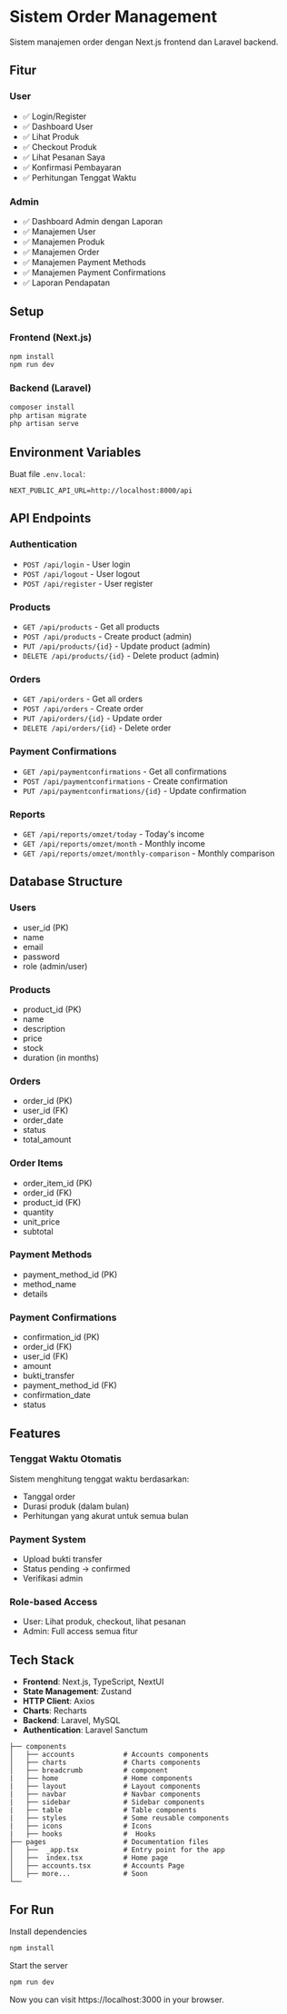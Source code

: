 # Sistem Order Management

Sistem manajemen order dengan Next.js frontend dan Laravel backend.

## Fitur

### User
- ✅ Login/Register
- ✅ Dashboard User
- ✅ Lihat Produk
- ✅ Checkout Produk
- ✅ Lihat Pesanan Saya
- ✅ Konfirmasi Pembayaran
- ✅ Perhitungan Tenggat Waktu

### Admin
- ✅ Dashboard Admin dengan Laporan
- ✅ Manajemen User
- ✅ Manajemen Produk
- ✅ Manajemen Order
- ✅ Manajemen Payment Methods
- ✅ Manajemen Payment Confirmations
- ✅ Laporan Pendapatan

## Setup

### Frontend (Next.js)
```bash
npm install
npm run dev
```

### Backend (Laravel)
```bash
composer install
php artisan migrate
php artisan serve
```

## Environment Variables

Buat file `.env.local`:
```
NEXT_PUBLIC_API_URL=http://localhost:8000/api
```

## API Endpoints

### Authentication
- `POST /api/login` - User login
- `POST /api/logout` - User logout
- `POST /api/register` - User register

### Products
- `GET /api/products` - Get all products
- `POST /api/products` - Create product (admin)
- `PUT /api/products/{id}` - Update product (admin)
- `DELETE /api/products/{id}` - Delete product (admin)

### Orders
- `GET /api/orders` - Get all orders
- `POST /api/orders` - Create order
- `PUT /api/orders/{id}` - Update order
- `DELETE /api/orders/{id}` - Delete order

### Payment Confirmations
- `GET /api/paymentconfirmations` - Get all confirmations
- `POST /api/paymentconfirmations` - Create confirmation
- `PUT /api/paymentconfirmations/{id}` - Update confirmation

### Reports
- `GET /api/reports/omzet/today` - Today's income
- `GET /api/reports/omzet/month` - Monthly income
- `GET /api/reports/omzet/monthly-comparison` - Monthly comparison

## Database Structure

### Users
- user_id (PK)
- name
- email
- password
- role (admin/user)

### Products
- product_id (PK)
- name
- description
- price
- stock
- duration (in months)

### Orders
- order_id (PK)
- user_id (FK)
- order_date
- status
- total_amount

### Order Items
- order_item_id (PK)
- order_id (FK)
- product_id (FK)
- quantity
- unit_price
- subtotal

### Payment Methods
- payment_method_id (PK)
- method_name
- details

### Payment Confirmations
- confirmation_id (PK)
- order_id (FK)
- user_id (FK)
- amount
- bukti_transfer
- payment_method_id (FK)
- confirmation_date
- status

## Features

### Tenggat Waktu Otomatis
Sistem menghitung tenggat waktu berdasarkan:
- Tanggal order
- Durasi produk (dalam bulan)
- Perhitungan yang akurat untuk semua bulan

### Payment System
- Upload bukti transfer
- Status pending → confirmed
- Verifikasi admin

### Role-based Access
- User: Lihat produk, checkout, lihat pesanan
- Admin: Full access semua fitur

## Tech Stack

- **Frontend**: Next.js, TypeScript, NextUI
- **State Management**: Zustand
- **HTTP Client**: Axios
- **Charts**: Recharts
- **Backend**: Laravel, MySQL
- **Authentication**: Laravel Sanctum

```
├── components
│   ├── accounts            # Accounts components
│   ├── charts              # Charts components
│   ├── breadcrumb          # component
|   ├── home                # Home components
|   ├── layout              # Layout components
|   ├── navbar              # Navbar components
|   ├── sidebar             # Sidebar components
|   ├── table               # Table components
|   ├── styles              # Some reusable components
|   ├── icons               # Icons
|   ├── hooks               #  Hooks
├── pages                   # Documentation files 
│   ├──  _app.tsx           # Entry point for the app
│   ├──  index.tsx          # Home page
│   ├── accounts.tsx        # Accounts Page
│   ├── more...             # Soon
└──

```
## For Run

Install dependencies

    
```bash
npm install
```

Start the server

    
        
```bash
npm run dev
```

Now you can visit https://localhost:3000 in your browser.
